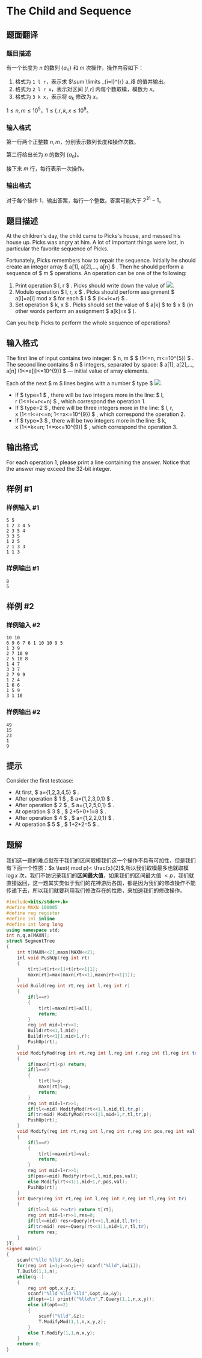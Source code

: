 # The Child and Sequence

## 题面翻译

### 题目描述

有一个长度为 $n$ 的数列 $\{a_n\}$ 和 $m$ 次操作，操作内容如下：

1. 格式为 `1 l r`，表示求 $\sum \limits _{i=l}^{r} a_i$ 的值并输出。
2. 格式为 `2 l r x`，表示对区间 $[l,r]$ 内每个数取模，模数为 $x$。
3. 格式为 `3 k x`，表示将 $a_k$ 修改为 $x$。

$1 \le n,m \le 10^5$，$1\le l,r,k,x \le 10^9$。

### 输入格式

第一行两个正整数 $n,m$，分别表示数列长度和操作次数。

第二行给出长为 $n$ 的数列 $\{a_n\}$。

接下来 $m$ 行，每行表示一次操作。

### 输出格式

对于每个操作 $1$，输出答案，每行一个整数。答案可能大于 $2^{31}-1$。

## 题目描述

At the children's day, the child came to Picks's house, and messed his house up. Picks was angry at him. A lot of important things were lost, in particular the favorite sequence of Picks.

Fortunately, Picks remembers how to repair the sequence. Initially he should create an integer array $ a[1], a[2],..., a[n] $ . Then he should perform a sequence of $ m $ operations. An operation can be one of the following:

1. Print operation $ l, r $ . Picks should write down the value of ![](https://cdn.luogu.com.cn/upload/vjudge_pic/CF438D/876beae330acc049f49836f16bfed34538663977.png).
2. Modulo operation $ l, r, x $ . Picks should perform assignment $ a[i]=a[i] mod x $ for each $ i $ $ (l<=i<=r) $ .
3. Set operation $ k, x $ . Picks should set the value of $ a[k] $ to $ x $ (in other words perform an assignment $ a[k]=x $ ).

Can you help Picks to perform the whole sequence of operations?

## 输入格式

The first line of input contains two integer: $ n, m $ $ (1<=n, m<=10^{5}) $ . The second line contains $ n $ integers, separated by space: $ a[1], a[2],..., a[n] (1<=a[i]<=10^{9}) $ — initial value of array elements.

Each of the next $ m $ lines begins with a number $ type $ ![](https://cdn.luogu.com.cn/upload/vjudge_pic/CF438D/30ecae3e73b4644470ddff9dcee5b218291a621f.png).

- If $ type=1 $ , there will be two integers more in the line: $ l, r (1<=l<=r<=n) $ , which correspond the operation 1.
- If $ type=2 $ , there will be three integers more in the line: $ l, r, x (1<=l<=r<=n; 1<=x<=10^{9}) $ , which correspond the operation 2.
- If $ type=3 $ , there will be two integers more in the line: $ k, x (1<=k<=n; 1<=x<=10^{9}) $ , which correspond the operation 3.

## 输出格式

For each operation 1, please print a line containing the answer. Notice that the answer may exceed the 32-bit integer.

## 样例 #1

### 样例输入 #1

```
5 5
1 2 3 4 5
2 3 5 4
3 3 5
1 2 5
2 1 3 3
1 1 3
```

### 样例输出 #1

```
8
5
```

## 样例 #2

### 样例输入 #2

```
10 10
6 9 6 7 6 1 10 10 9 5
1 3 9
2 7 10 9
2 5 10 8
1 4 7
3 3 7
2 7 9 9
1 2 4
1 6 6
1 5 9
3 1 10
```

### 样例输出 #2

```
49
15
23
1
9
```

## 提示

Consider the first testcase:

- At first, $ a={1,2,3,4,5} $ .
- After operation $ 1 $ , $ a={1,2,3,0,1} $ .
- After operation $ 2 $ , $ a={1,2,5,0,1} $ .
- At operation $ 3 $ , $ 2+5+0+1=8 $ .
- After operation $ 4 $ , $ a={1,2,2,0,1} $ .
- At operation $ 5 $ , $ 1+2+2=5 $ .

## 题解
我们这一题的难点就在于我们的区间取模我们这一个操作不具有可加性，但是我们有下面一个性质：$x \text{ mod p}< \frac{x}{2}$,所以我们取模最多也就取模 $\log x$ 次，我们不妨记录我们的**区间最大值**，如果我们的区间最大值 $<p$，我们就直接返回，这一题其实类似于我们的花神游历各国，都是因为我们的修改操作不能传递下去，所以我们就要利用我们修改存在的性质，来加速我们的修改操作。

```cpp
#include<bits/stdc++.h>
#define MAXN 100005
#define reg register
#define inl inline
#define int long long
using namespace std;
int n,q,a[MAXN];
struct SegmentTree
{
	int t[MAXN<<2],maxn[MAXN<<2];
	inl void PushUp(reg int rt)
	{
		t[rt]=t[rt<<1]+t[rt<<1|1];
		maxn[rt]=max(maxn[rt<<1],maxn[rt<<1|1]);
	}
	void Build(reg int rt,reg int l,reg int r)
	{
		if(l==r)
		{
			t[rt]=maxn[rt]=a[l];
			return;
		}
		reg int mid=l+r>>1;
		Build(rt<<1,l,mid);
		Build(rt<<1|1,mid+1,r);
		PushUp(rt);
	}
	void ModifyMod(reg int rt,reg int l,reg int r,reg int tl,reg int tr,reg int p)
	{
		if(maxn[rt]<p) return;
		if(l==r)
		{
			t[rt]%=p;
			maxn[rt]%=p;
			return;
		}
		reg int mid=l+r>>1;
		if(tl<=mid) ModifyMod(rt<<1,l,mid,tl,tr,p);
		if(tr>mid) ModifyMod(rt<<1|1,mid+1,r,tl,tr,p);
		PushUp(rt);
	}
	void Modify(reg int rt,reg int l,reg int r,reg int pos,reg int val)
	{
		if(l==r)
		{
			t[rt]=maxn[rt]=val;
			return;
		}
		reg int mid=l+r>>1;
		if(pos<=mid) Modify(rt<<1,l,mid,pos,val);
		else Modify(rt<<1|1,mid+1,r,pos,val);
		PushUp(rt);
	}
	int Query(reg int rt,reg int l,reg int r,reg int tl,reg int tr)
	{
		if(tl<=l && r<=tr) return t[rt];
		reg int mid=l+r>>1,res=0;
		if(tl<=mid) res+=Query(rt<<1,l,mid,tl,tr);
		if(tr>mid) res+=Query(rt<<1|1,mid+1,r,tl,tr);
		return res;
	}
}T;
signed main()
{
	scanf("%lld %lld",&n,&q);
	for(reg int i=1;i<=n;i++) scanf("%lld",&a[i]);
	T.Build(1,1,n);
	while(q--)
	{
		reg int opt,x,y,z;
		scanf("%lld %lld %lld",&opt,&x,&y);
		if(opt==1) printf("%lld\n",T.Query(1,1,n,x,y));
		else if(opt==2)
		{
			scanf("%lld",&z);
			T.ModifyMod(1,1,n,x,y,z);
		}
		else T.Modify(1,1,n,x,y);
	}
	return 0;
}
```